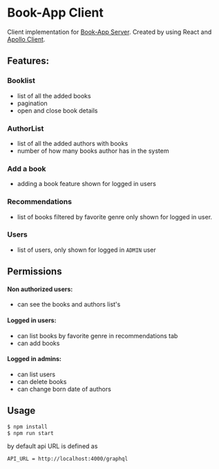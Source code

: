 # Book-App Client

Client implementation for [Book-App Server](/bookserver). Created by using React and [Apollo Client](https://www.apollographql.com/docs/react/).

## Features:

### Booklist

- list of all the added books
- pagination
- open and close book details

### AuthorList

- list of all the added authors with books
- number of how many books author has in the system

### Add a book

- adding a book feature shown for logged in users

### Recommendations

- list of books filtered by favorite genre only shown for logged in user.

### Users

- list of users, only shown for logged in `ADMIN` user

## Permissions

#### Non authorized users:

- can see the books and authors list's

#### Logged in users:

- can list books by favorite genre in recommendations tab
- can add books

#### Logged in admins:

- can list users
- can delete books
- can change born date of authors

## Usage

```bash
$ npm install
$ npm run start
```

by default api URL is defined as
```
API_URL = http://localhost:4000/graphql
```


